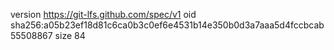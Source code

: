 version https://git-lfs.github.com/spec/v1
oid sha256:a05b23ef18d81c6ca0b3c0ef6e4531b14e350b0d3a7aaa5d4fccbcab55508867
size 84
